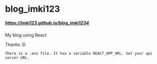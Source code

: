 # blog_imki123  
##### https://imki123.github.io/blog_imki1234
My blog using React  

Thanks :D

```There is a .env file. It has a variable REACT_APP_URL. Set your api server URL.```


